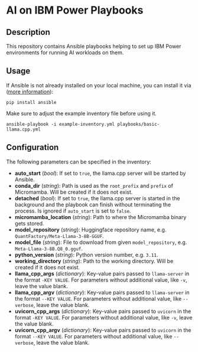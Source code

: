 # AI on IBM Power Playbooks

## Description

This repository contains Ansible playbooks helping to set up IBM Power environments for running AI workloads on them.


## Usage

If Ansible is not already installed on your local machine, you can install it via ([more information](https://docs.ansible.com/ansible/latest/installation_guide/intro_installation.html)):

```shell
pip install ansible
```

Make sure to adjust the example inventory file before using it.

```shell
ansible-playbook -i example-inventory.yml playbooks/basic-llama.cpp.yml
```


## Configuration

The following parameters can be specified in the inventory:

- **auto_start** (*bool*): If set to `true`, the llama.cpp server will be started by Ansible.
- **conda_dir** (*string*): Path is used as the `root_prefix` and `prefix` of Micromamba. Will be created if it does not exist.
- **detached** (*bool*): If set to `true`, the llama.cpp server is started in the background and the playbook can finish without terminating the process. Is ignored if `auto_start` is set to `false`.
- **micromamba_location** (*string*): Path to where the Micromamba binary gets stored.
- **model_repository** (*string*): Huggingface repository name, e.g. `QuantFactory/Meta-Llama-3-8B-GGUF`.
- **model_file** (*string*): File to download from given `model_repository`, e.g. `Meta-Llama-3-8B.Q8_0.gguf`.
- **python_version** (*string*): Python version number, e.g. `3.11`.
- **working_directory** (*string*): Path to the working directory. Will be created if it does not exist.
- **llama_cpp_args** (*dictionary*): Key-value pairs passed to `llama-server` in the format `-KEY VALUE`. For parameters without additional value, like `-v`, leave the value blank.
- **llama_cpp_argv** (*dictionary*): Key-value pairs passed to `llama-server` in the format `--KEY VALUE`. For parameters without additional value, like `--verbose`, leave the value blank.
- **uvicorn_cpp_args** (*dictionary*): Key-value pairs passed to `uvicorn` in the format `-KEY VALUE`. For parameters without additional value, like `-v`, leave the value blank.
- **uvicorn_cpp_argv** (*dictionary*): Key-value pairs passed to `uvicorn` in the format `--KEY VALUE`. For parameters without additional value, like `--verbose`, leave the value blank.
